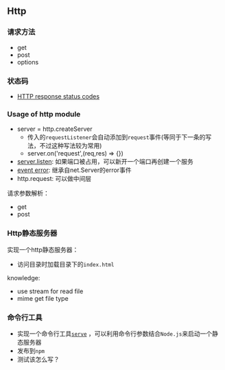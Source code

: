 ## Http

### 请求方法

* get
* post
* options

### 状态码

* [HTTP response status codes](https://developer.mozilla.org/en-US/docs/Web/HTTP/Status)

### Usage of http module

* server = http.createServer
  * 传入的`requestListener`会自动添加到`request`事件(等同于下一条的写法，不过这种写法较为常用)
  * server.on('request',(req,res) => {})
* [server.listen](https://devdocs.io/node~14_lts/net#net_server_listen_port_host_backlog_callback):
  如果端口被占用，可以新开一个端口再创建一个服务
* [event error](https://devdocs.io/node~14_lts/net#net_class_net_server): 继承自net.Server的error事件
* http.request: 可以做中间层

请求参数解析：

* get
* post

### Http静态服务器

实现一个http静态服务器：

* 访问目录时加载目录下的`index.html`

knowledge:

* use stream for read file
* mime get file type

### 命令行工具

* 实现一个命令行工具[`serve`](https://github.com/vercel/serve) ，可以利用命令行参数结合`Node.js`来启动一个静态服务器
* 发布到`npm`
* 测试该怎么写？